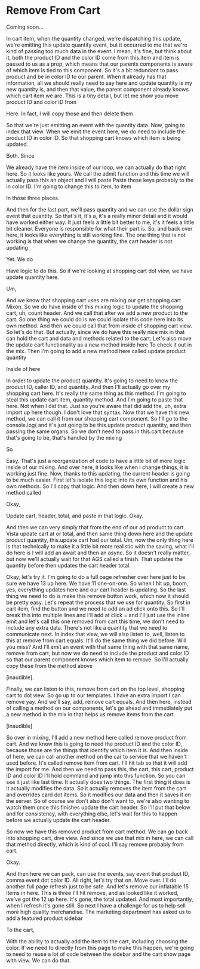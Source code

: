 # Remove From Cart

Coming soon...

In cart item, when the quantity changed, we're dispatching this update, we're
emitting this update quantity event, but it occurred to me that we're kind of passing
too much data in the event. I mean, it's fine, but think about it, both the product
ID and the color ID come from this.item and item is passed to us as a prop, which
means that our parents components is aware of which item is tied to this component.
So it's a bit redundant to pass product and be in color ID to our parent. When it
already has that information, all we should really need to say here and update
quantity is my new quantity is, and then that value, the parent component already
knows which cart item we are. This is a tiny detail, but let me show you move product
ID and color ID from

Here. In fact, I will copy those and then delete them

So that we're just emitting an event with the quantity data. Now, going to index that
view. When we emit the event here, we do need to include the product ID in color ID.
So that shopping cart knows which item is being updated.

Both. Since

We already have the item inside of our loop, we can actually do that right here. So
it looks like yours. We call the admit function and this time we will actually pass
this an object and I will paste Paste those keys probably to the in color ID. I'm
going to change this to item, to item

In those three places.

And then for the last part, we'll pass quantity and we can use the dollar sign event
that quantity. So that's it, it's a, it's a really minor detail and it would have
worked either way. It just feels a little bit better to me, it's it feels a little
bit cleaner. Everyone is responsible for what their part is. So, and back over here,
it looks like everything is still working fine. The one thing that is not working is
that when we change the quantity, the cart header is not updating

Yet. We do

Have logic to do this. So if we're looking at shopping cart dot view, we have update
quantity here.

Um,

And we know that shopping cart uses are mixing our get shopping cart Mixon. So we do
have inside of this mixing logic to update the shopping cart, uh, count header. And
we call that after we add a new product to the cart. So one thing we could do is we
could isolate this code here into its own method. And then we could call that from
inside of shopping cart view. So let's do that. But actually, since we do have this
really nice mix in that can hold the cart and data and methods related to the cart.
Let's also move the update cart functionality as a new method inside here To check it
out in the mix. Then I'm going to add a new method here called update product
quantity

Inside of here

In order to update the product quantity. It's going to need to know the product ID,
caller ID, and quantity. And then I'll actually go over my shopping cart here. It's
really the same thing as this method. I'm going to steal this update cart item,
quantity method. And I'm going to paste that here. Not when I did that. Just so
you're aware that did add the, uh, extra import up here though. I don't love that
syntax. Now that we have this new method, we can call it from our shopping cart
component. So I'll go to the console.log( and it's just going to be this.update
product quantity, and then passing the same organs. So we don't need to pass in
this.cart because that's going to be, that's handled by the mixing

So

Easy. That's just a reorganization of code to have a little bit of more logic inside
of our mixing. And over here, it looks like when I change things, it is working just
fine. Now, thanks to this updating, the current header is going to be much easier.
First let's isolate this logic into its own function and his own methods. So I'll
copy that logic. And then down here, I will create a new method called

Okay,

Update cart, header, total, and paste in that logic. Okay.

And then we can very simply that from the end of our ad product to cart Vista update
cart at or total, and then same thing down here and the update product quantity,
this.update cart had our total. Um, now the only thing here is that technically to
make it a little bit more realistic with the saving, what I'll do here is I will add
an await and then an async. So it doesn't really matter, but now we'll actually wait
for that AGS called a finish. That updates the quantity before then updates the cart
header total.

Okay, let's try it. I'm going to do a full page refresher over here just to be sure
we have 13 up here. We have 11 one-on-one. So when I hit up, boom, yes, everything
updates here and our cart header is updating. So the last thing we need to do is make
this remove button work, which now it should be pretty easy. Let's repeat the process
that we use for quantity. So first in cart item, find the button and we need to add
an ad click onto this. So I'll break this into multiple lines and I'll add at click =
and I'll just use the inline emit and let's call this one removed from cart this
time, we don't need to include any extra data. There's not like a quantity that we
need to communicate next. In index that view, we will also listen to, well, listen to
this at remove from cart equals. It'll do the same thing we did before. Will you
miss? And I'll emit an event with that same thing with that same name, remove from
cart, but now we do need to include the product and color ID so that our parent
component knows which item to remove. So I'll actually copy these from the method
above

[inaudible].

Finally, we can listen to this, remove from cart on the top level, shopping cart to
dot view. So go up to our templates. I have an extra import I can remove yay. And
we'll say, add, remove cart equals. And then here, instead of calling a method on our
components, let's go ahead and immediately put a new method in the mix in that helps
us remove items from the cart.

[inaudible]

So over in mixing, I'll add a new method here called remove product from cart. And we
know this is going to need the product ID and the color ID, because those are the
things that identify which item it is. And then inside of here, we can call another
method on the car to service that we haven't used before. It's called remove item
from cart. I'll hit tab so that it will add the import for me. And then we need to
pass this, the cart, this.cart, product ID and color ID I'll hold command and jump
into this function. So you can see it just like last time. It actually does two
things. The first thing it does is it actually modifies the data. So it actually
removes the item from the cart and overrides card dot items. So it modifies our data
and then it saves it on the server. So of course we don't also don't want to, we're
also wanting to watch them once this finishes update the cart header. So I'll put
that below and for consistency, with everything else, let's wait for this to happen
before we actually update the cart header.

So now we have this removed product from cart method. We can go back into shopping
cart, dive view. And since we use that mix in here, we can call that method directly,
which is kind of cool. I'll say remove probably from cart.

Okay.

And then here we can pack, can use the events, say event that product ID, comma event
dot color ID. All right, let's try that on. Move over. I'll do another full page
refresh just to be safe. And let's remove our inflatable 15 items in here. This is
three I'll hit remove, and as looked like it worked, we've got the 12 up here. It's
gone, the total updated. And most importantly, when I refresh it's gone still. So
next I have a challenge for us to help sell more high quality merchandise. The
marketing department has asked us to add a featured product sidebar

To the cart,

With the ability to actually add the item to the cart, including choosing the color.
If we need to directly from this page to make this happen, we're going to need to
reuse a lot of code between the sidebar and the cart show page with view. We can do
that.

